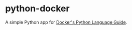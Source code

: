 # python-docker

A simple Python app for [Docker's Python Language Guide](https://docs.docker.com/language/python).

